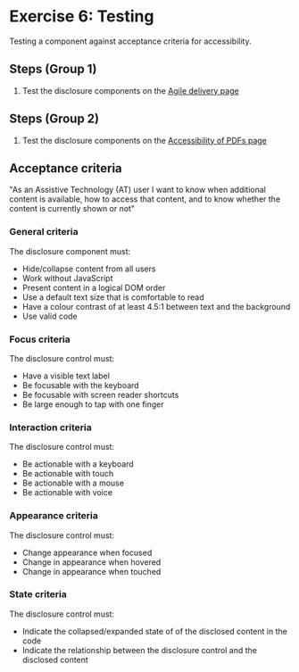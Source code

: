 # Exercise 6: Testing

Testing a component against acceptance criteria for accessibility.

## Steps (Group 1)
1. Test the disclosure components on the [Agile delivery page](https://www.gov.uk/service-manual/agile-delivery)

## Steps (Group 2)
1. Test the disclosure components on the [Accessibility of PDFs page](https://www.gov.uk/guidance/how-to-publish-on-gov-uk/accessible-pdfs)

## Acceptance criteria

"As an Assistive Technology (AT) user I want to know when additional content is available, how to access that content, and to know whether the content is currently shown or not"

### General criteria

The disclosure component must:
* Hide/collapse content from all users
* Work without JavaScript
* Present content in a logical DOM order
* Use a default text size that is comfortable to read
* Have a colour contrast of at least 4.5:1 between text and the background
* Use valid code

### Focus criteria

The disclosure control must:
* Have a visible text label
* Be focusable with the keyboard
* Be focusable with screen reader shortcuts
* Be large enough to tap with one finger

### Interaction criteria

The disclosure control must:
* Be actionable with a keyboard
* Be actionable with touch
* Be actionable with a mouse
* Be actionable with voice

### Appearance criteria

The disclosure control must:
* Change appearance when focused
* Change in appearance when hovered
* Change in appearance when touched

### State criteria

The disclosure control must:
* Indicate the collapsed/expanded state of of the disclosed content in the code
* Indicate the relationship between the disclosure control and the disclosed content
